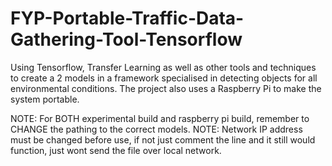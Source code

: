 # FYP-Portable-Traffic-Data-Gathering-Tool-Tensorflow
Using Tensorflow, Transfer Learning as well as other tools and techniques to create a 2 models in a framework specialised in detecting objects for all environmental conditions. The project also uses a Raspberry Pi to make the system portable.

NOTE: For BOTH experimental build and raspberry pi build, remember to CHANGE the pathing to the correct models.
NOTE: Network IP address must be changed before use, if not just comment the line and it still would function, just wont send the file over local network.
